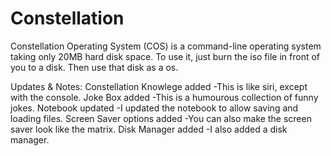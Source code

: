 # Constellation
Constellation Operating System (COS) is a command-line operating system taking only 20MB hard disk space. To use it, just burn the iso file in front of you to a disk. Then use that disk as a os.

Updates & Notes:
Constellation Knowlege added  -This is like siri, except with the console.
Joke Box added                -This is a humourous collection of funny jokes.
Notebook updated              -I updated the notebook to allow saving and loading files.
Screen Saver options added    -You can also make the screen saver look like the matrix.
Disk Manager added            -I also added a disk manager.
